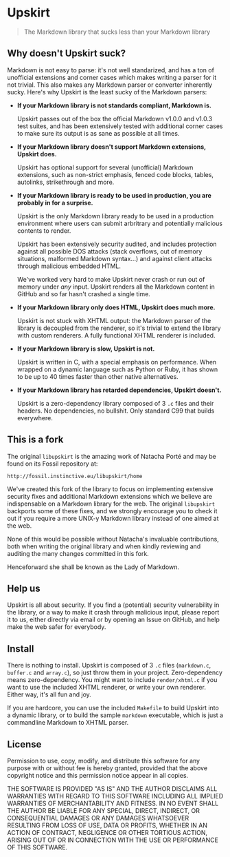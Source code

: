 Upskirt
=======

> The Markdown library that sucks less than your Markdown library

Why doesn't Upskirt suck?
-------------------------

Markdown is not easy to parse: it's not well standarized, and has a ton of unofficial
extensions and corner cases which makes writing a parser for it not trivial. This also
makes any Markdown parser or converter inherently sucky. Here's why Upskirt is the
least sucky of the Markdown parsers:

*	**If your Markdown library is not standards compliant, Markdown is.**

	Upskirt passes out of the box the official Markdown v1.0.0 and v1.0.3
	test suites, and has been extensively tested with additional corner cases
	to make sure its output is as sane as possible at all times.

*	**If your Markdown library doesn't support Markdown extensions, Upskirt does.**

	Upskirt has optional support for several (unofficial) Markdown extensions,
	such as non-strict emphasis, fenced code blocks, tables, autolinks,
	strikethrough and more.

*	**If your Markdown library is ready to be used in production, you are probably in
	for a surprise.**
	
	Upskirt is the only Markdown library ready to be used in a production environment
	where users can submit arbritrary and potentially malicious contents to render.

	Upskirt has been extensively security audited, and includes protection against
	all possible DOS attacks (stack overflows, out of memory situations, malformed
	Markdown syntax...) and against client attacks through malicious embedded HTML.

	We've worked very hard to make Upskirt never crash or run out of memory
	under *any* input. Upskirt renders all the Markdown content in GitHub and so
	far hasn't crashed a single time. 

*	**If your Markdown library only does HTML, Upskirt does much more.**

	Upskirt is not stuck with XHTML output: the Markdown parser of the library
	is decoupled from the renderer, so it's trivial to extend the library with
	custom renderers. A fully functional XHTML renderer is included.

*	**If your Markdown library is slow, Upskirt is not.**

	Upskirt is written in C, with a special emphasis on performance. When wrapped
	on a dynamic language such as Python or Ruby, it has shown to be up to 40
	times faster than other native alternatives.

*	**If your Markdown library has retarded dependencies, Upskirt doesn't.**

	Upskirt is a zero-dependency library composed of 3 `.c` files and their headers.
	No dependencies, no bullshit. Only standard C99 that builds everywhere.

This is a fork
--------------

The original `libupskirt` is the amazing work of Natacha Porté and may be found
on its Fossil repository at:

	http://fossil.instinctive.eu/libupskirt/home

We've created this fork of the library to focus on implementing extensive security fixes and
additional Markdown extensions which we believe are indispensable on a Markdown library
for the web. The original `libupskirt` backports some of these fixes, and we strongly
encourage you to check it out if you require a more UNIX-y Markdown library instead of one
aimed at the web.

None of this would be possible without Natacha's invaluable contributions, both when
writing the original library and when kindly reviewing and auditing the many changes
committed in this fork.

Henceforward she shall be known as the Lady of Markdown.

Help us
-------

Upskirt is all about security. If you find a (potential) security vulnerability in the library, or a way to make it crash
through malicious input, please report it to us, either directly via email or by opening an Issue on GitHub, and help
make the web safer for everybody.

Install
-------

There is nothing to install. Upskirt is composed of 3 `.c` files (`markdown.c`, `buffer.c` and `array.c`),
so just throw them in your project. Zero-dependency means zero-dependency. You might want to include `render/xhtml.c`
if you want to use the included XHTML renderer, or write your own renderer. Either way, it's all fun and joy.

If you are hardcore, you can use the included `Makefile` to build Upskirt into a dynamic library, or to build
the sample `markdown` executable, which is just a commandline Markdown to XHTML parser.

License
-------

Permission to use, copy, modify, and distribute this software for any
purpose with or without fee is hereby granted, provided that the above
copyright notice and this permission notice appear in all copies.

THE SOFTWARE IS PROVIDED "AS IS" AND THE AUTHOR DISCLAIMS ALL WARRANTIES
WITH REGARD TO THIS SOFTWARE INCLUDING ALL IMPLIED WARRANTIES OF
MERCHANTABILITY AND FITNESS. IN NO EVENT SHALL THE AUTHOR BE LIABLE FOR
ANY SPECIAL, DIRECT, INDIRECT, OR CONSEQUENTIAL DAMAGES OR ANY DAMAGES
WHATSOEVER RESULTING FROM LOSS OF USE, DATA OR PROFITS, WHETHER IN AN
ACTION OF CONTRACT, NEGLIGENCE OR OTHER TORTIOUS ACTION, ARISING OUT OF
OR IN CONNECTION WITH THE USE OR PERFORMANCE OF THIS SOFTWARE.
